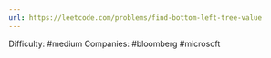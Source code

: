 ```yaml
---
url: https://leetcode.com/problems/find-bottom-left-tree-value
---
```


Difficulty: #medium
Companies: #bloomberg #microsoft